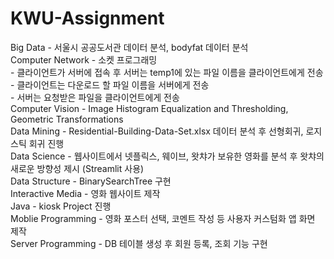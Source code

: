 # KWU-Assignment

Big Data - 서울시 공공도서관 데이터 분석, bodyfat 데이터 분석    
Computer Network - 소켓 프로그래밍    
    - 클라이언트가 서버에 접속 후 서버는 temp1에 있는 파일 이름을 클라이언트에게 전송  
    - 클라이언트는 다운로드 할 파일 이름을 서버에게 전송  
    - 서버는 요청받은 파일을 클라이언트에게 전송  
Computer Vision - Image Histogram Equalization and Thresholding, Geometric Transformations    
Data Mining - Residential-Building-Data-Set.xlsx 데이터 분석 후 선형회귀, 로지스틱 회귀 진행    
Data Science - 웹사이트에서 넷플릭스, 웨이브, 왓챠가 보유한 영화를 분석 후 왓챠의 새로운 방향성 제시 (Streamlit 사용)    
Data Structure - BinarySearchTree 구현    
Interactive Media - 영화 웹사이트 제작    
Java - kiosk Project 진행    
Moblie Programming - 영화 포스터 선택, 코멘트 작성 등 사용자 커스텀화 앱 화면 제작  
Server Programming - DB 테이블 생성 후 회원 등록, 조회 기능 구현
